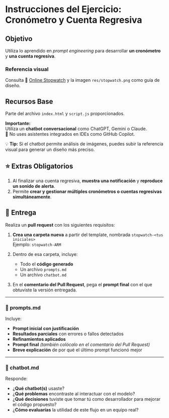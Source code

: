 # Instrucciones del Ejercicio: Cronómetro y Cuenta Regresiva

## Objetivo

Utiliza lo aprendido en _prompt engineering_ para desarrollar **un cronómetro** y **una cuenta regresiva**.

### Referencia visual
Consulta 🔗 [Online Stopwatch](https://www.online-stopwatch.com/) y la imagen `res/stopwatch.png` como guía de diseño.

## Recursos Base

Parte del archivo `index.html` y `script.js` proporcionados.

**Importante:**  
Utiliza un **chatbot conversacional** como ChatGPT, Gemini o Claude.  
🚫 No uses asistentes integrados en IDEs como GitHub Copilot.

💡 **Tip:** Si el chatbot permite análisis de imágenes, puedes subir la referencia visual para generar un diseño más preciso.

## ⭐️ Extras Obligatorios

1. Al finalizar una cuenta regresiva, **muestra una notificación** y **reproduce un sonido de alerta**.
2. Permite **crear y gestionar múltiples cronómetros o cuentas regresivas simultáneamente**.

## 📝 Entrega

Realiza un **pull request** con los siguientes requisitos:

1. **Crea una carpeta nueva** a partir del template, nombrada `stopwatch-<tus iniciales>`  
   Ejemplo: `stopwatch-ARM`

2. Dentro de esa carpeta, incluye:
   - Todo el **código generado**
   - Un archivo `prompts.md`
   - Un archivo `chatbot.md`

3. En el **comentario del Pull Request**, pega el **prompt final** con el que obtuviste la versión entregada.

---

### 📄 prompts.md

Incluye:

- **Prompt inicial con justificación**
- **Resultados parciales** con errores o fallos detectados
- **Refinamientos aplicados**
- **Prompt final**  _(también colócalo en el comentario del Pull Request)_
- **Breve explicación** de por qué el último prompt funcionó mejor

---

### 🤖 chatbot.md

Responde:

- ¿**Qué chatbot(s)** usaste?
- ¿**Qué problemas** encontraste al interactuar con el modelo?
- ¿**Qué decisiones** tuviste que tomar tú como desarrollador para mejorar el código propuesto?
- ¿**Cómo evaluarías** la utilidad de este flujo en un equipo real?
